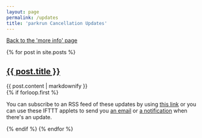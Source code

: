 ```yaml
---
layout: page
permalink: /updates
title: 'parkrun Cancellation Updates'
---
```


[Back to the 'more info' page](/more)
<div class="posts">
{% for post in site.posts %}
<article class="post">
<a href="{{ post.url }}"><h2>{{ post.title }}</h2></a>
<div class='hscrollable'>
{{ post.content | markdownify }}
</div>
</article>
{% if forloop.first %}
<div style="padding-bottom: 0" class="post">
<p>You can subscribe to an RSS feed of these updates by using <a href="/feed.xml">this link</a> or you can use these IFTTT applets to send you <a href="https://ifttt.com/applets/bbtnkTzV-email-parkrun-cancellations-updates">an email</a> or <a href="https://ifttt.com/applets/nCmTgRLc-parkrun-cancellations-notifier">a notification</a> when there's an update.</p>
</div>
{% endif %}
{% endfor %}
</div>
